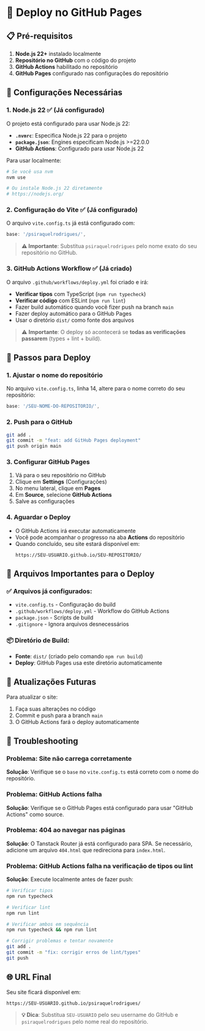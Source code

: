 # 🚀 Deploy no GitHub Pages

## 📋 Pré-requisitos

1. **Node.js 22+** instalado localmente
2. **Repositório no GitHub** com o código do projeto
3. **GitHub Actions** habilitado no repositório
4. **GitHub Pages** configurado nas configurações do repositório

## 🔧 Configurações Necessárias

### 1. **Node.js 22** ✅ (Já configurado)
O projeto está configurado para usar Node.js 22:
- **`.nvmrc`**: Especifica Node.js 22 para o projeto
- **`package.json`**: Engines especificam Node.js >=22.0.0
- **GitHub Actions**: Configurado para usar Node.js 22

Para usar localmente:
```bash
# Se você usa nvm
nvm use

# Ou instale Node.js 22 diretamente
# https://nodejs.org/
```

### 2. **Configuração do Vite** ✅ (Já configurado)
O arquivo `vite.config.ts` já está configurado com:
```typescript
base: '/psiraquelrodrigues/',
```
> **⚠️ Importante**: Substitua `psiraquelrodrigues` pelo nome exato do seu repositório no GitHub.

### 3. **GitHub Actions Workflow** ✅ (Já criado)
O arquivo `.github/workflows/deploy.yml` foi criado e irá:
- **Verificar tipos** com TypeScript (`npm run typecheck`)
- **Verificar código** com ESLint (`npm run lint`)
- Fazer build automático quando você fizer push na branch `main`
- Fazer deploy automático para o GitHub Pages
- Usar o diretório `dist/` como fonte dos arquivos

> ⚠️ **Importante**: O deploy só acontecerá se **todas as verificações passarem** (types + lint + build).

## 🎯 Passos para Deploy

### 1. **Ajustar o nome do repositório**
No arquivo `vite.config.ts`, linha 14, altere para o nome correto do seu repositório:
```typescript
base: '/SEU-NOME-DO-REPOSITORIO/',
```

### 2. **Push para o GitHub**
```bash
git add .
git commit -m "feat: add GitHub Pages deployment"
git push origin main
```

### 3. **Configurar GitHub Pages**
1. Vá para o seu repositório no GitHub
2. Clique em **Settings** (Configurações)
3. No menu lateral, clique em **Pages**
4. Em **Source**, selecione **GitHub Actions**
5. Salve as configurações

### 4. **Aguardar o Deploy**
- O GitHub Actions irá executar automaticamente
- Você pode acompanhar o progresso na aba **Actions** do repositório
- Quando concluído, seu site estará disponível em:
  ```
  https://SEU-USUARIO.github.io/SEU-REPOSITORIO/
  ```

## 📁 Arquivos Importantes para o Deploy

### ✅ **Arquivos já configurados:**
- `vite.config.ts` - Configuração do build
- `.github/workflows/deploy.yml` - Workflow do GitHub Actions
- `package.json` - Scripts de build
- `.gitignore` - Ignora arquivos desnecessários

### 📦 **Diretório de Build:**
- **Fonte**: `dist/` (criado pelo comando `npm run build`)
- **Deploy**: GitHub Pages usa este diretório automaticamente

## 🔄 Atualizações Futuras

Para atualizar o site:
1. Faça suas alterações no código
2. Commit e push para a branch `main`
3. O GitHub Actions fará o deploy automaticamente

## 🐛 Troubleshooting

### **Problema**: Site não carrega corretamente
**Solução**: Verifique se o `base` no `vite.config.ts` está correto com o nome do repositório.

### **Problema**: GitHub Actions falha
**Solução**: Verifique se o GitHub Pages está configurado para usar "GitHub Actions" como source.

### **Problema**: 404 ao navegar nas páginas
**Solução**: O Tanstack Router já está configurado para SPA. Se necessário, adicione um arquivo `404.html` que redireciona para `index.html`.

### **Problema**: GitHub Actions falha na verificação de tipos ou lint
**Solução**: Execute localmente antes de fazer push:
```bash
# Verificar tipos
npm run typecheck

# Verificar lint
npm run lint

# Verificar ambos em sequência
npm run typecheck && npm run lint

# Corrigir problemas e tentar novamente
git add .
git commit -m "fix: corrigir erros de lint/types"
git push
```

## 🌐 URL Final

Seu site ficará disponível em:
```
https://SEU-USUARIO.github.io/psiraquelrodrigues/
```

> **💡 Dica**: Substitua `SEU-USUARIO` pelo seu username do GitHub e `psiraquelrodrigues` pelo nome real do repositório.
